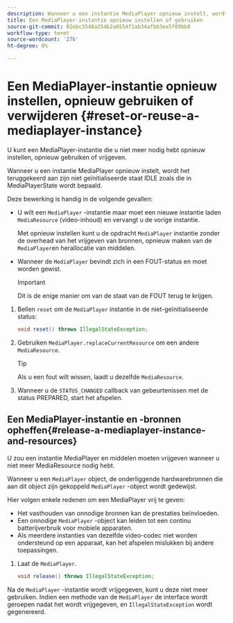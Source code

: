 ```yaml
---
description: Wanneer u een instantie MediaPlayer opnieuw instelt, wordt het teruggekeerd aan zijn niet geïnitialiseerde staat IDLE zoals die in MediaPlayerState wordt bepaald.
title: Een MediaPlayer-instantie opnieuw instellen of gebruiken
source-git-commit: 02ebc3548a254b2a6554f1ab34afbb3ea5f09bb8
workflow-type: tm+mt
source-wordcount: '276'
ht-degree: 0%

---
```


# Een MediaPlayer-instantie opnieuw instellen, opnieuw gebruiken of verwijderen {#reset-or-reuse-a-mediaplayer-instance}

U kunt een MediaPlayer-instantie die u niet meer nodig hebt opnieuw instellen, opnieuw gebruiken of vrijgeven.

Wanneer u een instantie MediaPlayer opnieuw instelt, wordt het teruggekeerd aan zijn niet geïnitialiseerde staat IDLE zoals die in MediaPlayerState wordt bepaald.

Deze bewerking is handig in de volgende gevallen:

* U wilt een `MediaPlayer` -instantie maar moet een nieuwe instantie laden `MediaResource` (video-inhoud) en vervangt u de vorige instantie.

  Met opnieuw instellen kunt u de opdracht `MediaPlayer` instantie zonder de overhead van het vrijgeven van bronnen, opnieuw maken van de `MediaPlayer`en herallocatie van middelen.

* Wanneer de `MediaPlayer` bevindt zich in een FOUT-status en moet worden gewist.

  >[!IMPORTANT]
  >
  >Dit is de enige manier om van de staat van de FOUT terug te krijgen.

1. Bellen `reset` om de `MediaPlayer` instantie in de niet-geïnitialiseerde status:

   ```java
   void reset() throws IllegalStateException; 
   ```

1. Gebruiken `MediaPlayer.replaceCurrentResource` om een andere `MediaResource`.

   >[!TIP]
   >
   >Als u een fout wilt wissen, laadt u dezelfde `MediaResource`.

1. Wanneer u de `STATUS_CHANGED` callback van gebeurtenissen met de status PREPARED, start het afspelen.

## Een MediaPlayer-instantie en -bronnen opheffen{#release-a-mediaplayer-instance-and-resources}

U zou een instantie MediaPlayer en middelen moeten vrijgeven wanneer u niet meer MediaResource nodig hebt.

Wanneer u een `MediaPlayer` object, de onderliggende hardwarebronnen die aan dit object zijn gekoppeld `MediaPlayer` -object wordt gedewijst.

Hier volgen enkele redenen om een MediaPlayer vrij te geven:

* Het vasthouden van onnodige bronnen kan de prestaties beïnvloeden.
* Een onnodige `MediaPlayer` -object kan leiden tot een continu batterijverbruik voor mobiele apparaten.
* Als meerdere instanties van dezelfde video-codec niet worden ondersteund op een apparaat, kan het afspelen mislukken bij andere toepassingen.

1. Laat de `MediaPlayer`.

   ```java
   void release() throws IllegalStateException;
   ```

Na de `MediaPlayer` -instantie wordt vrijgegeven, kunt u deze niet meer gebruiken. Indien een methode van de `MediaPlayer` de interface wordt geroepen nadat het wordt vrijgegeven, en `IllegalStateException` wordt gegenereerd.
